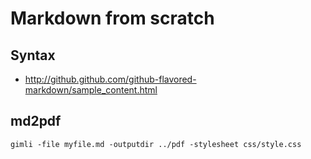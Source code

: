 # Markdown from scratch

## Syntax

 * http://github.github.com/github-flavored-markdown/sample_content.html

## md2pdf

 ```
 gimli -file myfile.md -outputdir ../pdf -stylesheet css/style.css
 ```
